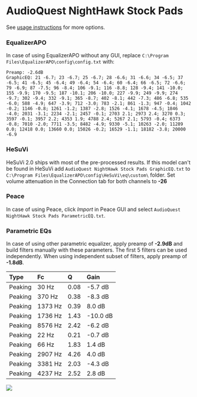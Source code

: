 # AudioQuest NightHawk Stock Pads
See [usage instructions](https://github.com/jaakkopasanen/AutoEq#usage) for more options.

### EqualizerAPO
In case of using EqualizerAPO without any GUI, replace `C:\Program Files\EqualizerAPO\config\config.txt`
with:
```
Preamp: -2.6dB
GraphicEQ: 21 -6.7; 23 -6.7; 25 -6.7; 28 -6.6; 31 -6.6; 34 -6.5; 37 -6.5; 41 -6.5; 45 -6.4; 49 -6.4; 54 -6.4; 60 -6.4; 66 -6.5; 72 -6.6; 79 -6.9; 87 -7.5; 96 -8.4; 106 -9.1; 116 -8.8; 128 -9.4; 141 -10.0; 155 -9.9; 170 -9.5; 187 -10.1; 206 -10.0; 227 -9.9; 249 -9.9; 274 -9.7; 302 -9.4; 332 -9.1; 365 -8.7; 402 -8.1; 442 -7.3; 486 -6.8; 535 -6.0; 588 -4.9; 647 -3.9; 712 -3.0; 783 -2.1; 861 -1.3; 947 -0.4; 1042 -0.2; 1146 -0.8; 1261 -1.2; 1387 -2.8; 1526 -4.1; 1678 -4.5; 1846 -4.0; 2031 -3.1; 2234 -2.1; 2457 -0.1; 2703 2.1; 2973 2.4; 3270 0.3; 3597 -0.1; 3957 2.2; 4353 1.9; 4788 2.4; 5267 2.1; 5793 -0.4; 6373 -0.8; 7010 -2.0; 7711 -3.5; 8482 -4.9; 9330 -5.1; 10263 -2.0; 11289 0.0; 12418 0.0; 13660 0.0; 15026 -0.2; 16529 -1.1; 18182 -3.8; 20000 -6.9
```

### HeSuVi
HeSuVi 2.0 ships with most of the pre-processed results. If this model can't be found in HeSuVi add
`AudioQuest NightHawk Stock Pads GraphicEQ.txt` to `C:\Program Files\EqualizerAPO\config\HeSuVi\eq\custom\` folder.
Set volume attenuation in the Connection tab for both channels to **-26**

### Peace
In case of using Peace, click *Import* in Peace GUI and select `AudioQuest NightHawk Stock Pads ParametricEQ.txt`.

### Parametric EQs
In case of using other parametric equalizer, apply preamp of **-2.9dB** and build filters manually
with these parameters. The first 5 filters can be used independently.
When using independent subset of filters, apply preamp of **-1.8dB**.

| Type    | Fc      |    Q | Gain     |
|:--------|:--------|:-----|:---------|
| Peaking | 30 Hz   | 0.08 | -5.7 dB  |
| Peaking | 370 Hz  | 0.38 | -8.3 dB  |
| Peaking | 1373 Hz | 0.39 | 8.0 dB   |
| Peaking | 1736 Hz | 1.43 | -10.0 dB |
| Peaking | 8576 Hz | 2.42 | -6.2 dB  |
| Peaking | 22 Hz   | 0.21 | -0.7 dB  |
| Peaking | 66 Hz   | 1.83 | 1.4 dB   |
| Peaking | 2907 Hz | 4.26 | 4.0 dB   |
| Peaking | 3381 Hz | 2.03 | -4.3 dB  |
| Peaking | 4237 Hz | 2.52 | 2.8 dB   |

![](https://raw.githubusercontent.com/jaakkopasanen/AutoEq/master/results/innerfidelity/sbaf-serious/AudioQuest%20NightHawk%20Stock%20Pads/AudioQuest%20NightHawk%20Stock%20Pads.png)